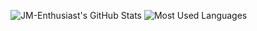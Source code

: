 ![JM-Enthusiast's GitHub Stats](https://github-readme-stats.vercel.app/api?username=JM-Enthusiast&show_icons=true&theme=tokyonight)
![Most Used Languages](https://github-readme-stats.vercel.app/api/top-langs/?username=JM-Enthusiast&show_icons=true&theme=tokyonight)
